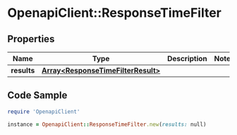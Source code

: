 # OpenapiClient::ResponseTimeFilter

## Properties

Name | Type | Description | Notes
------------ | ------------- | ------------- | -------------
**results** | [**Array&lt;ResponseTimeFilterResult&gt;**](ResponseTimeFilterResult.md) |  | 

## Code Sample

```ruby
require 'OpenapiClient'

instance = OpenapiClient::ResponseTimeFilter.new(results: null)
```


